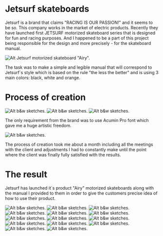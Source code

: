 # Jetsurf skateboards
Jetsurf is a brand that claims "RACING IS OUR PASSION!" and it seems to be so. This company works in the market of electric products. Recently they have launched first JETSURF motorized skateboard series that is designed for fun and racing purposes. And I happened to be a part of this project being responsible for the design and more precisely - for the skateboard manual.



![Alt Jetsurf motorized skateboard "Airy".](img/air.png)


The task was to make a simple and legible manual that will correspond to Jetsurf`s style which is based on the rule "the less the better" and is using 3 main colors: black, white and orange.


# Process of creation


![Alt b&w sketches.](img/aair.png)  ![Alt b&w sketches.](img/dis.png)  ![Alt b&w sketches.](img/no.png)



The only requirement from the brand was to use Acumin Pro font which gave me a huge artistic freedom.



![Alt b&w sketches.](img/final.png)


The process of creation took me about a month including all the meetings with the client and adjustments I had to constantly make until the point where the client was finally fully satisfied with the results.


# The result


Jetsurf has launched it`s product "Airy" motorized skateboards along with the manual I provided to them in order to give the customers precise idea of how to use their product.


![Alt b&w sketches.](img/1.jpg) ![Alt b&w sketches.](img/2.jpg) ![Alt b&w sketches.](img/3.jpg) ![Alt b&w sketches.](img/4.jpg) ![Alt b&w sketches.](img/5.jpg) ![Alt b&w sketches.](img/6.jpg) ![Alt b&w sketches.](img/7.jpg) ![Alt b&w sketches.](img/8.jpg) ![Alt b&w sketches.](img/9.jpg) ![Alt b&w sketches.](img/10.jpg) ![Alt b&w sketches.](img/11.jpg) ![Alt b&w sketches.](img/12.jpg) ![Alt b&w sketches.](img/13.jpg) ![Alt b&w sketches.](img/14.jpg)
